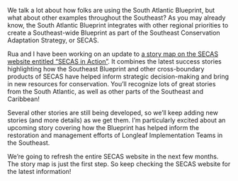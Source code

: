 We talk a lot about how folks are using the South Atlantic Blueprint, but what about other examples throughout the Southeast? As you may already know, the South Atlantic Blueprint integrates with other regional priorities to create a Southeast-wide Blueprint as part of the Southeast Conservation Adaptation Strategy, or SECAS.

Rua and I have been working on an update to [a story map on the SECAS website entitled “SECAS in Action”](http://secassoutheast.org/story-map). It combines the latest success stories highlighting how the Southeast Blueprint and other cross-boundary products of SECAS have helped inform strategic decision-making and bring in new resources for conservation. You’ll recognize lots of great stories from the South Atlantic,  as well as other parts of the Southeast and Caribbean!

Several other stories are still being developed, so we’ll keep adding new stories (and more details) as we get them. I’m particularly excited about an upcoming story covering how the Blueprint has helped inform the restoration and management efforts of Longleaf Implementation Teams in the Southeast.

We’re going to refresh the entire SECAS website in the next few months. The story map is just the first step. So keep checking the SECAS website for the latest information!